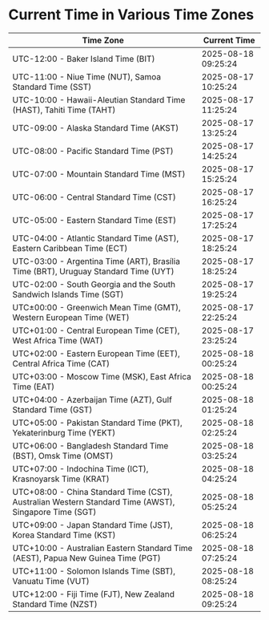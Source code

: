 # Current Time in Various Time Zones

| Time Zone | Current Time |
|-----------|--------------|
| UTC-12:00 - Baker Island Time (BIT) | 2025-08-18 09:25:24 |
| UTC-11:00 - Niue Time (NUT), Samoa Standard Time (SST) | 2025-08-17 10:25:24 |
| UTC-10:00 - Hawaii-Aleutian Standard Time (HAST), Tahiti Time (TAHT) | 2025-08-17 11:25:24 |
| UTC-09:00 - Alaska Standard Time (AKST) | 2025-08-17 13:25:24 |
| UTC-08:00 - Pacific Standard Time (PST) | 2025-08-17 14:25:24 |
| UTC-07:00 - Mountain Standard Time (MST) | 2025-08-17 15:25:24 |
| UTC-06:00 - Central Standard Time (CST) | 2025-08-17 16:25:24 |
| UTC-05:00 - Eastern Standard Time (EST) | 2025-08-17 17:25:24 |
| UTC-04:00 - Atlantic Standard Time (AST), Eastern Caribbean Time (ECT) | 2025-08-17 18:25:24 |
| UTC-03:00 - Argentina Time (ART), Brasília Time (BRT), Uruguay Standard Time (UYT) | 2025-08-17 18:25:24 |
| UTC-02:00 - South Georgia and the South Sandwich Islands Time (SGT) | 2025-08-17 19:25:24 |
| UTC±00:00 - Greenwich Mean Time (GMT), Western European Time (WET) | 2025-08-17 22:25:24 |
| UTC+01:00 - Central European Time (CET), West Africa Time (WAT) | 2025-08-17 23:25:24 |
| UTC+02:00 - Eastern European Time (EET), Central Africa Time (CAT) | 2025-08-18 00:25:24 |
| UTC+03:00 - Moscow Time (MSK), East Africa Time (EAT) | 2025-08-18 00:25:24 |
| UTC+04:00 - Azerbaijan Time (AZT), Gulf Standard Time (GST) | 2025-08-18 01:25:24 |
| UTC+05:00 - Pakistan Standard Time (PKT), Yekaterinburg Time (YEKT) | 2025-08-18 02:25:24 |
| UTC+06:00 - Bangladesh Standard Time (BST), Omsk Time (OMST) | 2025-08-18 03:25:24 |
| UTC+07:00 - Indochina Time (ICT), Krasnoyarsk Time (KRAT) | 2025-08-18 04:25:24 |
| UTC+08:00 - China Standard Time (CST), Australian Western Standard Time (AWST), Singapore Time (SGT) | 2025-08-18 05:25:24 |
| UTC+09:00 - Japan Standard Time (JST), Korea Standard Time (KST) | 2025-08-18 06:25:24 |
| UTC+10:00 - Australian Eastern Standard Time (AEST), Papua New Guinea Time (PGT) | 2025-08-18 07:25:24 |
| UTC+11:00 - Solomon Islands Time (SBT), Vanuatu Time (VUT) | 2025-08-18 08:25:24 |
| UTC+12:00 - Fiji Time (FJT), New Zealand Standard Time (NZST) | 2025-08-18 09:25:24 |
